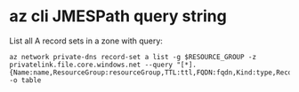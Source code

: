 # az cli JMESPath query string

List all A record sets in a zone with query:
```
az network private-dns record-set a list -g $RESOURCE_GROUP -z privatelink.file.core.windows.net --query "[*].{Name:name,ResourceGroup:resourceGroup,TTL:ttl,FQDN:fqdn,Kind:type,Records:aRecords[0].ipv4Address}" -o table
```
